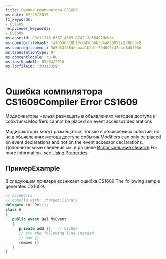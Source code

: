 ```yaml
---
title: Ошибка компилятора CS1609
ms.date: 07/20/2015
f1_keywords:
- CS1609
helpviewer_keywords:
- CS1609
ms.assetid: 89e112f8-6337-4803-8741-2e38497deb8c
ms.openlocfilehash: fa7d556318b19cd45dbbb3d4a0350524220bb3c8
ms.sourcegitcommit: 3d5d33f384eeba41b2dff79d096f47ccc8d8f03d
ms.translationtype: HT
ms.contentlocale: ru-RU
ms.lasthandoff: 05/04/2018
ms.locfileid: "33313359"
---
```

# <a name="compiler-error-cs1609"></a><span data-ttu-id="bb991-102">Ошибка компилятора CS1609</span><span class="sxs-lookup"><span data-stu-id="bb991-102">Compiler Error CS1609</span></span>
<span data-ttu-id="bb991-103">Модификаторы нельзя размещать в объявлениях методов доступа к событиям.</span><span class="sxs-lookup"><span data-stu-id="bb991-103">Modifiers cannot be placed on event accessor declarations</span></span>  
  
 <span data-ttu-id="bb991-104">Модификаторы могут размещаться только в объявлениях событий, но не в объявлениях метода доступа события.</span><span class="sxs-lookup"><span data-stu-id="bb991-104">Modifiers can only be placed on event declarations and not on the event accessor declarations.</span></span> <span data-ttu-id="bb991-105">Дополнительные сведения см. в разделе [Использование свойств](../../csharp/programming-guide/classes-and-structs/using-properties.md).</span><span class="sxs-lookup"><span data-stu-id="bb991-105">For more information, see [Using Properties](../../csharp/programming-guide/classes-and-structs/using-properties.md).</span></span>  
  
## <a name="example"></a><span data-ttu-id="bb991-106">Пример</span><span class="sxs-lookup"><span data-stu-id="bb991-106">Example</span></span>  
 <span data-ttu-id="bb991-107">В следующем примере возникает ошибка CS1609:</span><span class="sxs-lookup"><span data-stu-id="bb991-107">The following sample generates CS1609.</span></span>  
  
```csharp  
// CS1609.cs  
// compile with: /target:library  
delegate int Del();  
class A  
{  
   public event Del MyEvent   
   {  
      private add {}   // CS1609  
      // try the following line instead  
      // add {}  
      remove {}  
   }  
}  
```
